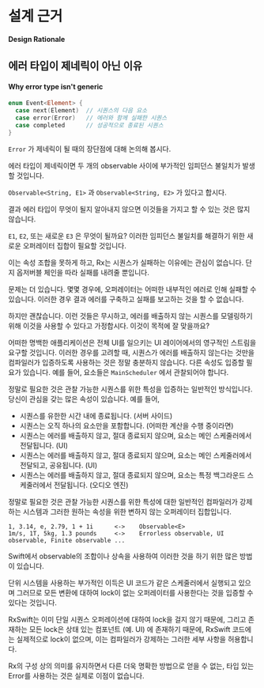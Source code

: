 # 설계 근거

#### Design Rationale

## 에러 타입이 제네릭이 아닌 이유

#### Why error type isn't generic

```swift
enum Event<Element> {
  case next(Element)  // 시퀀스의 다음 요소
  case error(Error)   // 에러와 함께 실패한 시퀀스
  case completed      // 성공적으로 종료된 시퀀스
}
```

`Error` 가 제네릭이 될 때의 장단점에 대해 논의해 봅시다.

에러 타입이 제네릭이면 두 개의 observable 사이에 부가적인 임피던스 불일치가 발생할 것입니다.

`Observable<String, E1>` 과 `Observable<String, E2>` 가 있다고 합시다.

결과 에러 타입이 무엇이 될지 알아내지 않으면 이것들을 가지고 할 수 있는 것은 많지 않습니다.

`E1`, `E2`, 또는 새로운 `E3` 은 무엇이 될까요? 이러한 임피던스 불일치를 해결하기 위한 새로운 오퍼레이터 집합이 필요할 것입니다.

이는 속성 조합을 못하게 하고, Rx는 시퀀스가 실패하는 이유에는 관심이 없습니다. 단지 옵저버블 체인을 따라 실패를 내려줄 뿐입니다.

문제는 더 있습니다. 몇몇 경우에, 오퍼레이터는 어떠한 내부적인 에러로 인해 실패할 수 있습니다. 이러한 경우 결과 에러를 구축하고 실패를 보고하는 것을 할 수 없습니다.

하지만 괜찮습니다. 이런 것들은 무시하고, 에러를 배출하지 않는 시퀀스를 모델링하기 위해 이것을 사용할 수 있다고 가정합시다. 이것이 목적에 잘 맞을까요?

어떠한 명백한 애플리케이션은 전체 UI를 일으키는 UI 레이어에서의 영구적인 스트림을 요구할 것입니다. 이러한 경우를 고려할 때, 시퀀스가 에러를 배출하지 않는다는 것만을 컴파일러가 입증하도록 사용하는 것은 정말 충분하지 않습니다. 다른 속성도 입증할 필요가 있습니다. 예를 들어, 요소들은 `MainScheduler` 에서 관찰되어야 합니다.

정말로 필요한 것은 관찰 가능한 시퀀스를 위한 특성을 입증하는 일반적인 방식입니다. 당신이 관심을 갖는 많은 속성이 있습니다. 예를 들어,

- 시퀀스를 유한한 시간 내에 종료됩니다. (서버 사이드)
- 시퀀스는 오직 하나의 요소만을 포함합니다. (어떠한 계산을 수행 중이라면)
- 시퀀스는 에러를 배출하지 않고, 절대 종료되지 않으며, 요소는 메인 스케줄러에서 전달됩니다. (UI)
- 시퀀스는 에러를 배출하지 않고, 절대 종료되지 않으며, 요소는 메인 스케줄러에서 전달되고, 공유됩니다. (UI)
- 시퀀스는 에러를 배출하지 않고, 절대 종료되지 않으며, 요소는 특정 백그라운드 스케줄러에서 전달됩니다. (오디오 엔진)

정말로 필요한 것은 관찰 가능한 시퀀스를 위한 특성에 대한 일반적인 컴파일러가 강제하는 시스템과 그러한 원하는 속성을 위한 변하지 않는 오퍼레이터 집합입니다.

```text
1, 3.14, e, 2.79, 1 + 1i      <->    Observable<E>
1m/s, 1T, 5kg, 1.3 pounds     <->    Errorless observable, UI observable, Finite observable ...
```

Swift에서 observable의 조합이나 상속을 사용하여 이러한 것을 하기 위한 많은 방법이 있습니다.

단위 시스템을 사용하는 부가적인 이득은 UI 코드가 같은 스케줄러에서 실행되고 있으며 그러므로 모든 변환에 대하여 lock이 없는 오퍼레이터를 사용한다는 것을 입증할 수 있다는 것입니다.

RxSwift는 이미 단일 시퀀스 오퍼레이션에 대하여 lock을 걸지 않기 때문에, 그리고 존재하는 모든 lock은 상태 있는 컴포넌트 (예. UI) 에 존재하기 때문에, RxSwift 코드에는 실제적으로 lock이 없으며, 이는 컴파일러가 강제하는 그러한 세부 사항을 허용합니다.

Rx의 구성 상의 의미를 유지하면서 다른 더욱 명확한 방법으로 얻을 수 없는, 타입 있는 Error를 사용하는 것은 실제로 이점이 없습니다.